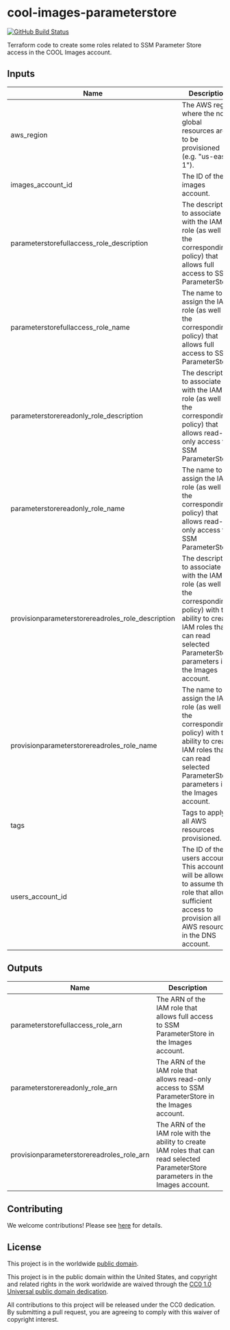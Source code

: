 # cool-images-parameterstore #

[![GitHub Build Status](https://github.com/cisagov/cool-images-parameterstore/workflows/build/badge.svg)](https://github.com/cisagov/cool-images-parameterstore/actions)

Terraform code to create some roles related to SSM Parameter Store
access in the COOL Images account.

## Inputs ##

| Name | Description | Type | Default | Required |
|------|-------------|:----:|:-------:|:--------:|
| aws_region | The AWS region where the non-global resources are to be provisioned (e.g. "us-east-1"). | string | `us-east-1` | no |
| images_account_id | The ID of the images account. | string | | yes |
| parameterstorefullaccess_role_description | The description to associate with the IAM role (as well as the corresponding policy) that allows full access to SSM ParameterStore. | string | `Allows full access to SSM ParameterStore.` | no |
| parameterstorefullaccess_role_name | The name to assign the IAM role (as well as the corresponding policy) that allows full access to SSM ParameterStore. | string | `ParameterStoreFullAccess` | no |
| parameterstorereadonly_role_description | The description to associate with the IAM role (as well as the corresponding policy) that allows read-only access to SSM ParameterStore. | string | `Allows read-only access to SSM ParameterStore.` | no |
| parameterstorereadonly_role_name | The name to assign the IAM role (as well as the corresponding policy) that allows read-only access to SSM ParameterStore. | string | `ParameterStoreReadOnly` | no |
| provisionparameterstorereadroles_role_description | The description to associate with the IAM role (as well as the corresponding policy) with the ability to create IAM roles that can read selected ParameterStore parameters in the Images account. | string | `Allows creation of IAM roles that can read selected ParameterStore parameters in the Images account.` | no |
| provisionparameterstorereadroles_role_name | The name to assign the IAM role (as well as the corresponding policy) with the ability to create IAM roles that can read selected ParameterStore parameters in the Images account. | string | `ProvisionParameterStoreReadRoles` | no |
| tags | Tags to apply to all AWS resources provisioned. | map(string) | `{}` | no |
| users_account_id | The ID of the users account.  This account will be allowed to assume the role that allows sufficient access to provision all AWS resources in the DNS account. | string | | yes |

## Outputs ##

| Name | Description |
|------|-------------|
| parameterstorefullaccess_role_arn | The ARN of the IAM role that allows full access to SSM ParameterStore in the Images account. |
| parameterstorereadonly_role_arn | The ARN of the IAM role that allows read-only access to SSM ParameterStore in the Images account. |
| provisionparameterstorereadroles_role_arn | The ARN of the IAM role with the ability to create IAM roles that can read selected ParameterStore parameters in the Images account. |

## Contributing ##

We welcome contributions!  Please see [here](CONTRIBUTING.md) for
details.

## License ##

This project is in the worldwide [public domain](LICENSE).

This project is in the public domain within the United States, and
copyright and related rights in the work worldwide are waived through
the [CC0 1.0 Universal public domain
dedication](https://creativecommons.org/publicdomain/zero/1.0/).

All contributions to this project will be released under the CC0
dedication. By submitting a pull request, you are agreeing to comply
with this waiver of copyright interest.
